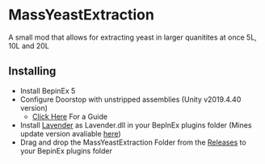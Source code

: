 # MassYeastExtraction

A small mod that allows for extracting yeast in larger quanitites at once
5L, 10L and 20L

## Installing

- Install BepinEx 5
- Configure Doorstop with unstripped assemblies (Unity v2019.4.40 version)
  - [Click Here](https://obenseuermodding.github.io/Information/www/Guides/Configuring-Doorstop.html) For a Guide
- Install [Lavender](https://github.com/leonarudo/Lavender/tree/main) as Lavender.dll in your BepInEx plugins folder (Mines update version avaliable [here](https://github.com/hiemas-lerastad/OS-MassYeastExtraction/releases/tag/Lavender))
- Drag and drop the MassYeastExtraction Folder from the [Releases](https://github.com/hiemas-lerastad/OS-MassYeastExtraction/releases) to your BepinEx plugins folder
